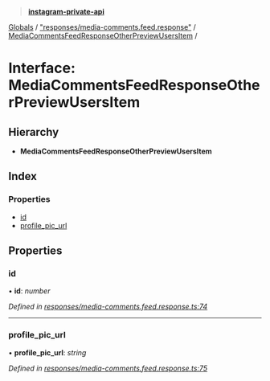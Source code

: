 > **[instagram-private-api](../README.md)**

[Globals](../README.md) / ["responses/media-comments.feed.response"](../modules/_responses_media_comments_feed_response_.md) / [MediaCommentsFeedResponseOtherPreviewUsersItem](_responses_media_comments_feed_response_.mediacommentsfeedresponseotherpreviewusersitem.md) /

# Interface: MediaCommentsFeedResponseOtherPreviewUsersItem

## Hierarchy

* **MediaCommentsFeedResponseOtherPreviewUsersItem**

## Index

### Properties

* [id](_responses_media_comments_feed_response_.mediacommentsfeedresponseotherpreviewusersitem.md#id)
* [profile_pic_url](_responses_media_comments_feed_response_.mediacommentsfeedresponseotherpreviewusersitem.md#profile_pic_url)

## Properties

###  id

• **id**: *number*

*Defined in [responses/media-comments.feed.response.ts:74](https://github.com/dilame/instagram-private-api/blob/e9c516c/src/responses/media-comments.feed.response.ts#L74)*

___

###  profile_pic_url

• **profile_pic_url**: *string*

*Defined in [responses/media-comments.feed.response.ts:75](https://github.com/dilame/instagram-private-api/blob/e9c516c/src/responses/media-comments.feed.response.ts#L75)*